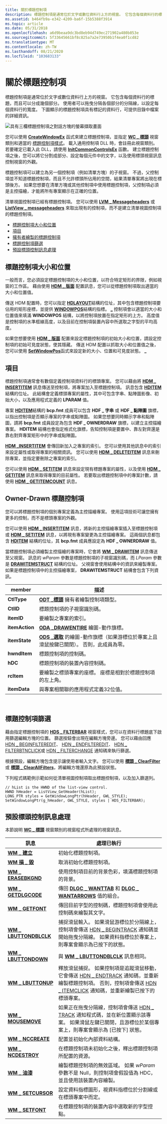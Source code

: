```yaml
---
title: 關於標題控制項
description: 標題控制項是通常位於文字或數位資料行上方的視窗。 它包含每個資料行的標題，而且可以分成幾個部分。
ms.assetid: b464fb9a-e342-4209-ba6f-15b5388f3914
ms.topic: article
ms.date: 05/31/2018
ms.openlocfilehash: a6d9beaa9dc3bd8eb94d749ec271902a480b853e
ms.sourcegitcommit: 5f33645661bf8c825a7a2e73950b1f4ea0f1cd82
ms.translationtype: MT
ms.contentlocale: zh-TW
ms.lasthandoff: 08/21/2020
ms.locfileid: "103683133"
---
```

# <a name="about-header-controls"></a>關於標題控制項

標題控制項是通常位於文字或數位資料行上方的視窗。 它包含每個資料行的標題，而且可以分成幾個部分。 使用者可以拖曳分隔各個部分的分隔線，以設定每個資料行的寬度。 下圖顯示的標題控制項具有標記的資料行，可提供目錄中檔案的詳細資訊。

![具有三欄標題控制項之對話方塊的螢幕擷取畫面](images/header.png)

您可以使用 [**CreateWindowEx**](/windows/desktop/api/winuser/nf-winuser-createwindowexa) 函式來建立標題控制項，並指定 [**WC \_ 標頭**](common-control-window-classes.md) 視窗類別和適當的 [標題控制項樣式](header-control-styles.md)。 載入通用控制項 DLL 時，會註冊此視窗類別。 若要確定已載入此 DLL，請使用 [**InitCommonControlsEx**](/windows/desktop/api/Commctrl/nf-commctrl-initcommoncontrolsex) 函數。 建立標題控制項之後，您可以將它分割成部分、設定每個元件中的文字，以及使用標頭視窗訊息控制視窗的外觀。

標題控制項可以建立為另一個控制項（例如清單方塊）的子視窗。 不過，父控制項並不知道標題控制項，而且不允許標頭所佔用的空間，結果清單專案將出現在標頭後方。 如果您想要在清單方塊或其他控制項中使用標題控制項，父控制項必須是主控描繪，才能將所有專案顯示在正確的位置。

清單視圖控制項已經有標題控制項。 您可以使用 [**LVM \_ Messageheaders**](lvm-getheader.md) 或 [**ListView \_ messageheaders**](/windows/desktop/api/Commctrl/nf-commctrl-listview_getheader) 來取出現有的控制項，而不是建立清單視圖控制項的標題控制項。

-   [標題控制項大小和位置](#header-control-size-and-position)
-   [項目](#items)
-   [擁有者繪製的標題控制項](#owner-drawn-header-controls)
-   [標題控制項篩選](#header-control-filters)
-   [預設標頭控制訊息處理](#default-header-control-message-processing)

## <a name="header-control-size-and-position"></a>標題控制項大小和位置

一般而言，您必須設定標題控制項的大小和位置，以符合特定矩形的界限，例如視窗的工作區。 藉由使用 [**HDM \_ 版面**](hdm-layout.md) 配置訊息，您可以從標題控制項取出適當的大小和位置值。

傳送 HDM 配置時，您可以指定 [**HDLAYOUT**](/windows/win32/api/commctrl/ns-commctrl-hdlayout)結構的位址，其中包含標題控制項要佔用的矩形座標，並提供 [**WINDOWPOS**](/windows/win32/api/winuser/ns-winuser-windowpos)結構的指標。 [**\_**](hdm-layout.md) 控制項會以適當的大小和位置值來填滿 **WINDOWPOS** 結構，以將控制項放置在指定矩形的上方。 高度值是控制項的水準框線高度，以及目前在控制項裝置內容中所選取之字型的平均高度。

如果您想要使用 [**HDM \_ 版面**](hdm-layout.md) 配置來設定標題控制項的初始大小和位置，請設定控制項的初始可見度狀態，使其隱藏。 傳送 HDM 配置以抓取大小和位置值之後，您可以使用 [**SetWindowPos**](/windows/desktop/api/winuser/nf-winuser-setwindowpos)函式來設定新的大小、位置和可見度狀態。 **\_**

## <a name="items"></a>項目

標題控制項通常會有數個定義控制項資料行的標頭專案。 您可以藉由將 [**HDM \_ INSERTITEM**](hdm-insertitem.md) 訊息傳送至控制項，將專案加入至標題控制項。 訊息包含 [**HDITEM**](/windows/win32/api/commctrl/ns-commctrl-hditema) 結構的位址。 此結構會定義標頭專案的屬性，其中可包含字串、點陣圖影像、初始大小，以及應用程式定義的 **LPARAM** 值。

專案 [**HDITEM**](/windows/win32/api/commctrl/ns-commctrl-hditema)結構的 **bcp.fmt** 成員可以包含 **HDF \_ 字串** 或 **HDF \_ 點陣圖** 旗標，以指出控制項是否顯示專案的字串或點陣圖。 如果您想要同時顯示字串和點陣圖，請將 **bcp.fmt** 成員設定為包含 **HDF \_ OWNERDRAW** 旗標，以建立主控描繪專案。 **HDITEM** 結構也會指定格式化旗標，告知控制項是要置中、靠左對齊還是靠右對齊專案矩形中的字串或點陣圖。

[**HDM \_INSERTITEM**](hdm-insertitem.md) 會傳回新加入之專案的索引。 您可以使用其他訊息中的索引來設定屬性或取得專案的相關資訊。 您可以使用 [**HDM \_ DELETEITEM**](hdm-deleteitem.md) 訊息來刪除專案，並指定要刪除之專案的索引。

您可以使用 [**HDM \_ SETITEM**](hdm-setitem.md) 訊息來設定現有標題專案的屬性，以及使用 [**HDM \_ GETITEM**](hdm-getitem.md) 訊息來取得專案的目前屬性。 若要取出標題控制項中的專案計數，請使用 [**HDM \_ GETITEMCOUNT**](hdm-getitemcount.md) 訊息。

## <a name="owner-drawn-header-controls"></a>Owner-Drawn 標題控制項

您可以將標題控制項的個別專案定義為主控描繪專案。 使用這項技術可讓您擁有更多的控制，而不是標頭專案的外觀。

您可以使用 [**HDM \_ INSERTITEM**](hdm-insertitem.md) 訊息，將新的主控描繪專案插入至標題控制項或 [**HDM \_ SETITEM**](hdm-setitem.md) 訊息，以將現有專案變更為主控描繪專案。 這兩個訊息都包含 [**HDITEM**](/windows/win32/api/commctrl/ns-commctrl-hditema) 結構的位址，其 **bcp.fmt** 成員應設定為 **HDF \_ OWNERDRAW** 值。

當標題控制項必須繪製主控描繪的專案時，它會將 [**WM \_ DRAWITEM**](wm-drawitem.md) 訊息傳送至父視窗。 訊息的 *wParam* 參數是標題控制項的子視窗識別碼，而 *LParam* 參數是 [**DRAWITEMSTRUCT**](/windows/win32/api/winuser/ns-winuser-drawitemstruct) 結構的位址。 父視窗會使用結構中的資訊來繪製專案。 如果是標題控制項中的主控描繪專案， **DRAWITEMSTRUCT** 結構會包含下列資訊。



| member         | 描述                                                                                                                                            |
|----------------|--------------------------------------------------------------------------------------------------------------------------------------------------------|
| **CtlType**    | [**ODT \_標頭**](/windows/win32/api/winuser/ns-winuser-drawitemstruct) 擁有者繪製控制項類型。                                                                                        |
| **CtlID**      | 標題控制項的子視窗識別碼。                                                                                                         |
| **itemID**     | 要繪製之專案的索引。                                                                                                                         |
| **itemAction** | [**ODA \_DRAWENTIRE**](/windows/win32/api/winuser/ns-winuser-drawitemstruct) 繪圖-動作旗標。                                                                                         |
| **itemState**  | [**ODS \_選取**](/windows/win32/api/winuser/ns-winuser-drawitemstruct) 的繪圖-動作旗標（如果游標位於專案上且滑鼠按鍵已關閉）。 否則，此成員為零。 |
| **hwndItem**   | 標題控制項的控制碼。                                                                                                                          |
| **hDC**        | 標題控制項的裝置內容控制碼。                                                                                                    |
| **rcItem**     | 要繪製之標頭專案的座標。 座標是相對於標題控制項的左上角。                               |
| **itemData**   | 與專案相關聯的應用程式定義32位值。                                                                                             |



 

## <a name="header-control-filters"></a>標題控制項篩選

藉由指定標題控制項的 [**HDS \_ FILTERBAR**](header-control-styles.md) 視窗樣式，您可以在資料行標題底下啟用篩選編輯方塊的位置。 篩選按鈕會出現在編輯方塊旁邊。 您可以藉由回應 [HDN \_ BEGINFILTEREDIT](hdn-beginfilteredit.md)、 [HDN \_ ENDFILTEREDIT](hdn-endfilteredit.md)、 [HDN \_ FILTERBTNCLICK](hdn-filterbtnclick.md)或 [HDN \_ FILTERCHANGE](hdn-filterchange.md) 通知碼來執行篩選。

根據預設，編輯方塊包含提示讓使用者輸入文字。 您可以使用 [**標頭 \_ ClearFilter**](/windows/desktop/api/Commctrl/nf-commctrl-header_clearfilter) 或 [**標頭 \_ ClearAllFilters**](/windows/desktop/api/Commctrl/nf-commctrl-header_clearallfilters)，將編輯方塊還原為此預設狀態。

下列程式碼範例示範如何從清單視圖控制項取出標題控制項，以及加入篩選列。


```
// hList is the HWND of the list-view control.
HWND hHeader = ListView_GetHeader(hList);
LONG_PTR styles = GetWindowLongPtr(hHeader, GWL_STYLE);
SetWindowLongPtr(g_hHeader, GWL_STYLE, styles | HDS_FILTERBAR);
```



## <a name="default-header-control-message-processing"></a>預設標頭控制訊息處理

本節說明 [**WC \_ 標頭**](common-control-window-classes.md) 視窗類別的視窗程式所處理的視窗訊息。



| 訊息                                            | 處理已執行                                                                                                                                                                                                                                                                                          |
|----------------------------------------------------|---------------------------------------------------------------------------------------------------------------------------------------------------------------------------------------------------------------------------------------------------------------------------------------------------------------|
| [**WM \_ 建立**](/windows/desktop/winmsg/wm-create)                 | 初始化標題控制項。                                                                                                                                                                                                                                                                               |
| [**WM 損 \_ 毀**](/windows/desktop/winmsg/wm-destroy)               | 取消初始化標題控制項。                                                                                                                                                                                                                                                                             |
| [**WM \_ ERASEBKGND**](/windows/desktop/winmsg/wm-erasebkgnd)         | 使用控制項目前的背景色彩，填滿標題控制項的背景。                                                                                                                                                                                                                      |
| [**WM \_ GETDLGCODE**](/windows/desktop/dlgbox/wm-getdlgcode)         | 傳回 [**DLGC \_ WANTTAB**](/windows/desktop/dlgbox/wm-getdlgcode) 和 [**DLGC \_ WANTARROWS**](/windows/desktop/dlgbox/wm-getdlgcode) 值的組合。                                                                                                                     |
| [**WM \_ GETFONT**](/windows/desktop/winmsg/wm-getfont)               | 傳回目前字型的控制碼，標題控制項會使用此控制碼來繪製其文字。                                                                                                                                                                                                                 |
| [**WM \_ LBUTTONDBLCLK**](/windows/desktop/inputdev/wm-lbuttondblclk) | 捕捉滑鼠輸入。 如果滑鼠游標位於分隔線上，控制項會傳送 [HDN \_ BEGINTRACK](hdn-begintrack.md) 通知碼並開始拖曳分隔線。 如果資料指標位於專案上，則專案會顯示為已按下的狀態。                                                            |
| [**WM \_ LBUTTONDOWN**](/windows/desktop/inputdev/wm-lbuttondown)     | 與 [**WM \_ LBUTTONDBLCLK**](/windows/desktop/inputdev/wm-lbuttondblclk) 訊息相同。                                                                                                                                                                                                                                       |
| [**WM \_ LBUTTONUP**](/windows/desktop/inputdev/wm-lbuttonup)         | 釋放滑鼠捕捉。 如果控制項是追蹤滑鼠移動，它會傳送 [HDN \_ ENDTRACK](hdn-endtrack.md) 通知碼，並重新繪製標題控制項。 否則，控制項會傳送 [HDN \_ ITEMCLICK](hdn-itemclick.md) 通知碼，並重新繪製已按下的標頭專案。 |
| [**WM \_ MOUSEMOVE**](/windows/desktop/inputdev/wm-mousemove)         | 如果正在拖曳分隔線，控制項會傳送 [HDN \_ TRACK](hdn-track.md) 通知程式碼，並在新位置顯示該專案。 如果滑鼠左鍵已關閉，且游標位於某個專案上，則專案會顯示為 [已按下] 狀態。                                                      |
| [**WM \_ NCCREATE**](/windows/desktop/winmsg/wm-nccreate)             | 配置並初始化內部資料結構。                                                                                                                                                                                                                                                         |
| [**WM \_ NCDESTROY**](/windows/desktop/winmsg/wm-ncdestroy)           | 在標題控制項未初始化之後，釋出標題控制項所配置的資源。                                                                                                                                                                                                                |
| [**WM \_ 油漆**](/windows/desktop/gdi/wm-paint)                      | 繪製標題控制項的無效區域。 如果 *wParam* 參數不是 Null，則控制項會假設值為 HDC，並且使用該裝置內容繪製。                                                                                                                                    |
| [**WM \_ SETCURSOR**](/windows/desktop/menurc/wm-setcursor)           | 設定資料指標圖形，視資料指標位於分割線或在標頭專案中而定。                                                                                                                                                                                                                   |
| [**WM \_ SETFONT**](/windows/desktop/winmsg/wm-setfont)               | 在標題控制項的裝置內容中選取新的字型控點。                                                                                                                                                                                                                                     |



 

 

 